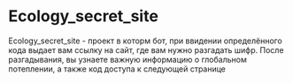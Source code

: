 # Ecology_secret_site
Ecology_secret_site - проект в которм бот, при ввидении определённого кода выдает вам ссылку на сайт,
где вам нужно разгадать шифр. После разгадывания, вы узнаете важную информацию о глобальном потеплении,
а также код доступа к следующей странице
